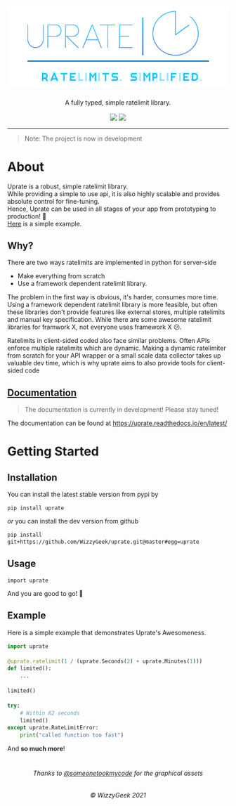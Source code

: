 <h1 align="center">
    <img src="https://github.com/WizzyGeek/WizzyGeek/raw/main/assets/uprate/uprate_logo_rev2.png">
</h1>

<div align="center">
    A fully typed, simple ratelimit library.
</div>

<div align="center">
    <br/>
    <img src="https://forthebadge.com/images/badges/made-with-python.svg">
    <img src="https://forthebadge.com/images/badges/built-with-love.svg">
</div>

<hr/>

> Note: The project is now in development

# About

Uprate is a robust, simple ratelimit library.<br/>
While providing a simple to use api, it is also highly scalable
and provides absolute control for fine-tuning.<br/> Hence, Uprate
can be used in all stages of your app from prototyping to production! 🚀
<br/>
[Here](#example) is a simple example.

## Why?

There are two ways ratelimits are implemented in python for server-side
 - Make everything from scratch
 - Use a framework dependent ratelimit library.

The problem in the first way is obvious, it's harder, consumes more time.<br/>
Using a framework dependent ratelimit library is more feasible, but often
these libraries don't provide features like external stores, multiple ratelimits
and manual key specification. While there are some awesome ratelimit libraries for
framwork X, not everyone uses framework X 😕.

Ratelimits in client-sided coded also face similar problems. Often APIs enforce multiple
ratelimits which are dynamic. Making a dynamic ratelimiter from scratch for your API wrapper
or a small scale data collector takes up valuable dev time, which is why uprate aims to also 
provide tools for client-sided code

## [Documentation](https://uprate.readthedocs.io/en/latest/)

> The documentation is currently in development! Please stay tuned!

The documentation can be found at <https://uprate.readthedocs.io/en/latest/> <br/>

# Getting Started

## Installation

You can install the latest stable version from pypi by
```
pip install uprate
```
*or* you can install the dev version from github
```
pip install git+https://github.com/WizzyGeek/uprate.git@master#egg=uprate
```
## Usage

```
import uprate
```

And you are good to go! 🤘

## Example

Here is a simple example that demonstrates Uprate's Awesomeness.

```py
import uprate

@uprate.ratelimit(1 / (uprate.Seconds(2) + uprate.Minutes(1)))
def limited():
    ...

limited()

try:
    # Within 62 seconds
    limited()
except uprate.RateLimitError:
    print("called function too fast")
```

And **so much more**!

<div align="center">
    <h1></h1>
    <h6>Thanks to <a href="https://github.com/someonetookmycode">@someonetookmycode</a> for the graphical assets</h6>
    <h6>© WizzyGeek 2021</h6>
</div>
